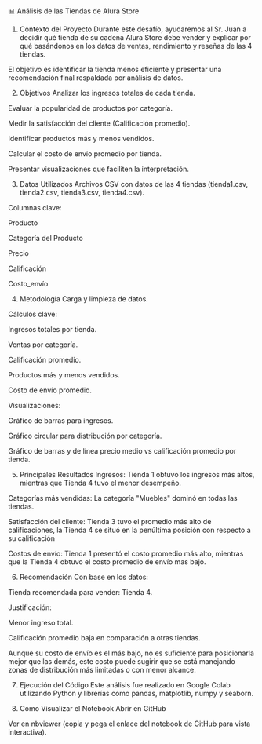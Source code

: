 📊 Análisis de las Tiendas de Alura Store
1. Contexto del Proyecto
Durante este desafío, ayudaremos al Sr. Juan a decidir qué tienda de su cadena Alura Store debe vender y explicar por qué basándonos en los datos de ventas,
rendimiento y reseñas de las 4 tiendas.

El objetivo es identificar la tienda menos eficiente y presentar una recomendación final respaldada por análisis de datos.

2. Objetivos
Analizar los ingresos totales de cada tienda.

Evaluar la popularidad de productos por categoría.

Medir la satisfacción del cliente (Calificación promedio).

Identificar productos más y menos vendidos.

Calcular el costo de envío promedio por tienda.

Presentar visualizaciones que faciliten la interpretación.

3. Datos Utilizados
Archivos CSV con datos de las 4 tiendas (tienda1.csv, tienda2.csv, tienda3.csv, tienda4.csv).

Columnas clave:

Producto

Categoría del Producto

Precio

Calificación

Costo_envío

4. Metodología
Carga y limpieza de datos.

Cálculos clave:

Ingresos totales por tienda.

Ventas por categoría.

Calificación promedio.

Productos más y menos vendidos.

Costo de envío promedio.

Visualizaciones:

Gráfico de barras para ingresos.

Gráfico circular para distribución por categoría.

Gráfico de barras y de línea precio medio vs calificación promedio por tienda.

5. Principales Resultados
Ingresos: Tienda 1 obtuvo los ingresos más altos, mientras que Tienda 4 tuvo el menor desempeño.

Categorías más vendidas: La categoría "Muebles" dominó en todas las tiendas.

Satisfacción del cliente: Tienda 3 tuvo el promedio más alto de calificaciones, la Tienda 4 se situó en la penúltima posición con respecto a su calificación

Costos de envío: Tienda 1 presentó el costo promedio más alto, mientras que la Tienda 4 obtuvo el costo promedio de envío mas bajo.

6. Recomendación
Con base en los datos:

Tienda recomendada para vender: Tienda 4.

Justificación:

Menor ingreso total.

Calificación promedio baja en comparación a otras tiendas.

Aunque su costo de envío es el más bajo, no es suficiente para posicionarla mejor que las demás, este costo puede sugirir que
se está manejando zonas de distribución más limitadas o con menor alcance.

7. Ejecución del Código
Este análisis fue realizado en Google Colab utilizando Python y librerías como pandas, matplotlib, numpy y seaborn.

8. Cómo Visualizar el Notebook
Abrir en GitHub

Ver en nbviewer (copia y pega el enlace del notebook de GitHub para vista interactiva).
